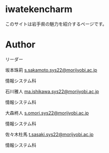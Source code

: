 # iwatekencharm
このサイトは岩手県の魅力を紹介するページです。
# Author
リーダー

坂本珠莉
s.sakamoto.sys22@morijyobi.ac.jp

情報システム科

石川雅人
ma.ishikawa.sys22@morijyobi.ac.jp

情報システム科

大森柊人
s.omori.sys22@morijyobi.ac.jp

情報システム科


佐々木杜馬
t.sasaki.sys22@morijyobi.ac.jp

情報システム科

